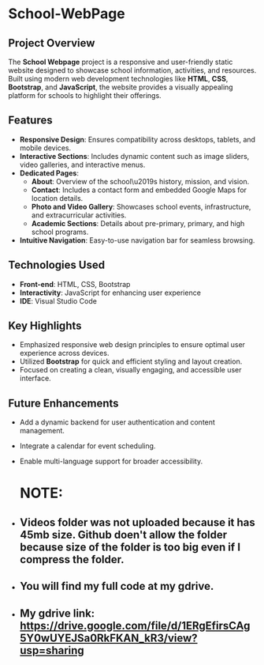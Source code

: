 # School-WebPage

## Project Overview
The **School Webpage** project is a responsive and user-friendly static website designed to showcase school information, activities, and resources. Built using modern web development technologies like **HTML**, **CSS**, **Bootstrap**, and **JavaScript**, the website provides a visually appealing platform for schools to highlight their offerings.

## Features
- **Responsive Design**: Ensures compatibility across desktops, tablets, and mobile devices.
- **Interactive Sections**: Includes dynamic content such as image sliders, video galleries, and interactive menus.
- **Dedicated Pages**:
  - **About**: Overview of the school\u2019s history, mission, and vision.
  - **Contact**: Includes a contact form and embedded Google Maps for location details.
  - **Photo and Video Gallery**: Showcases school events, infrastructure, and extracurricular activities.
  - **Academic Sections**: Details about pre-primary, primary, and high school programs.
- **Intuitive Navigation**: Easy-to-use navigation bar for seamless browsing.

## Technologies Used
- **Front-end**: HTML, CSS, Bootstrap
- **Interactivity**: JavaScript for enhancing user experience
- **IDE**: Visual Studio Code

## Key Highlights
- Emphasized responsive web design principles to ensure optimal user experience across devices.
- Utilized **Bootstrap** for quick and efficient styling and layout creation.
- Focused on creating a clean, visually engaging, and accessible user interface.

## Future Enhancements
- Add a dynamic backend for user authentication and content management.
- Integrate a calendar for event scheduling.
- Enable multi-language support for broader accessibility.

  # NOTE:
- ## Videos folder was not uploaded because it has 45mb size. Github doen't allow the folder because size of the folder is too big even if I compress the folder.
- ## You will find my full code at my gdrive. 
- ## My gdrive link: https://drive.google.com/file/d/1ERgEfirsCAg5Y0wUYEJSa0RkFKAN_kR3/view?usp=sharing
